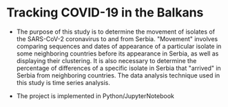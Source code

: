 # Tracking COVID-19 in the Balkans
- The purpose of this study is to determine the movement of isolates of the SARS-CoV-2 coronavirus to and from Serbia. "Movement" involves comparing sequences and dates of appearance of a particular isolate in some neighboring countries before its appearance in Serbia, as well as displaying their clustering. It is also necessary to determine the percentage of differences of a specific isolate in Serbia that "arrived" in Serbia from neighboring countries. The data analysis technique used in this study is time series analysis.

- The project is implemented in Python/JupyterNotebook
